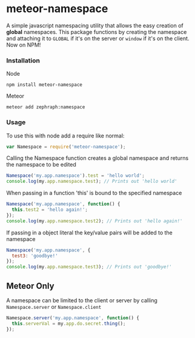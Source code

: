 meteor-namespace
================

A simple javascript namespacing utility that allows the easy creation of **global** namespaces. 
This package functions by creating the namespace and attaching it to ```GLOBAL``` if it's on the server
or ```window``` if it's on the client. Now on NPM!

### Installation

Node
```
npm install meteor-namespace
```

Meteor
```
meteor add zephraph:namespace
```

### Usage

To use this with node add a require like normal:
```js
var Namespace = require('meteor-namespace');
```

Calling the Namespace function creates a global namespace and returns the namespace to be edited
```js
Namespace('my.app.namespace').test = 'hello world';
console.log(my.app.namespace.test); // Prints out 'hello world'
```

When passing in a function 'this' is bound to the specified namespace
```js
Namespace('my.app.namespace', function() {
  this.test2 = 'hello again!';
});
console.log(my.app.namespace.test2); // Prints out 'hello again!'
```

If passing in a object literal the key/value pairs will be added to the namespace
```js
Namespace('my.app.namespace', {
  test3: 'goodbye!'
});
console.log(my.app.namespace.test3); // Prints out 'goodbye!'
```

## Meteor Only

A namespace can be limited to the client or server by calling ```Namespace.server``` or ```Namespace.client```
```js
Namespace.server('my.app.namespace', function() {
  this.serverVal = my.app.do.secret.thing();
});
```
